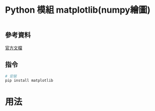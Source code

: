 # Python 模組 matplotlib(numpy繪圖)

```
```

## 參考資料

[官方文檔](https://matplotlib.org/stable/)

## 指令

```bash
# 安裝
pip install matplotlib
```

# 用法

```Python
```
